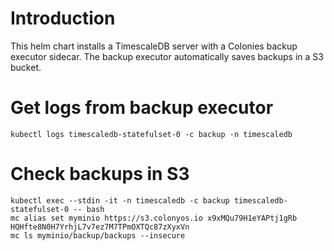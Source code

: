 # Introduction
This helm chart installs a TimescaleDB server with a Colonies backup executor sidecar. 
The backup executor automatically saves backups in a S3 bucket.

# Get logs from backup executor
```console
kubectl logs timescaledb-statefulset-0 -c backup -n timescaledb  
```

# Check backups in S3
```console
kubectl exec --stdin -it -n timescaledb -c backup timescaledb-statefulset-0 -- bash  
mc alias set myminio https://s3.colonyos.io x9xMQu79H1eYAPtj1gRb HQHfte8N0H7YrhjL7v7ez7M7TPmOXTQc87zXyxVn
mc ls myminio/backup/backups --insecure
```
